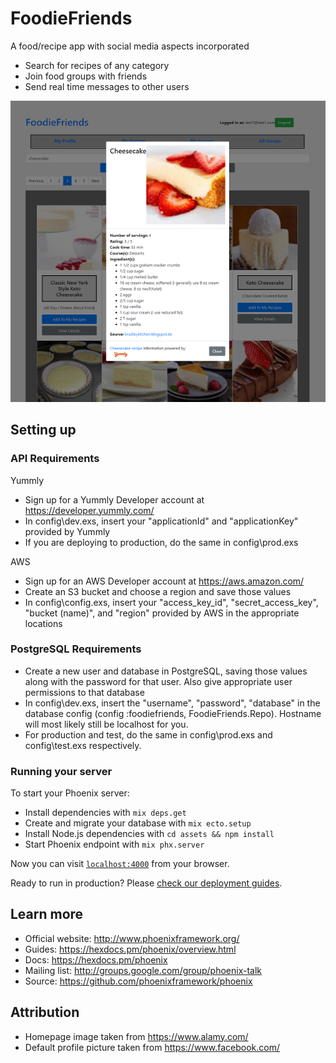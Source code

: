# FoodieFriends

A food/recipe app with social media aspects incorporated

  * Search for recipes of any category
  * Join food groups with friends
  * Send real time messages to other users

![img1](Demo/demo-img-1.png)

## Setting up

### API Requirements

Yummly

  * Sign up for a Yummly Developer account at https://developer.yummly.com/
  * In config\dev.exs, insert your "applicationId" and "applicationKey" provided by Yummly
  * If you are deploying to production, do the same in config\prod.exs
  
AWS

  * Sign up for an AWS Developer account at https://aws.amazon.com/
  * Create an S3 bucket and choose a region and save those values
  * In config\config.exs, insert your "access_key_id", "secret_access_key", "bucket (name)", and "region" provided by AWS in the appropriate locations 

### PostgreSQL Requirements

  * Create a new user and database in PostgreSQL, saving those values along with the password for that user. Also give appropriate user permissions to that database
  * In config\dev.exs, insert the "username", "password", "database" in the database config (config :foodiefriends, FoodieFriends.Repo). Hostname will most likely still be localhost for you.
  * For production and test, do the same in config\prod.exs and config\test.exs respectively.
  
### Running your server

To start your Phoenix server:

  * Install dependencies with `mix deps.get`
  * Create and migrate your database with `mix ecto.setup`
  * Install Node.js dependencies with `cd assets && npm install`
  * Start Phoenix endpoint with `mix phx.server`

Now you can visit [`localhost:4000`](http://localhost:4000) from your browser.

Ready to run in production? Please [check our deployment guides](https://hexdocs.pm/phoenix/deployment.html).

## Learn more

  * Official website: http://www.phoenixframework.org/
  * Guides: https://hexdocs.pm/phoenix/overview.html
  * Docs: https://hexdocs.pm/phoenix
  * Mailing list: http://groups.google.com/group/phoenix-talk
  * Source: https://github.com/phoenixframework/phoenix
  
## Attribution

  * Homepage image taken from https://www.alamy.com/
  * Default profile picture taken from https://www.facebook.com/
